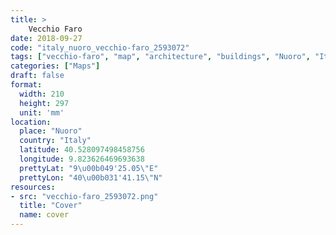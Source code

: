 ```yaml
---
title: > 
    Vecchio Faro
date: 2018-09-27
code: "italy_nuoro_vecchio-faro_2593072"
tags: ["vecchio-faro", "map", "architecture", "buildings", "Nuoro", "Italy"]
categories: ["Maps"]
draft: false
format:
  width: 210
  height: 297
  unit: 'mm'
location:
  place: "Nuoro"
  country: "Italy"
  latitude: 40.528097498458756
  longitude: 9.823626469693638
  prettyLat: "9\u00b049'25.05\"E"
  prettyLon: "40\u00b031'41.15\"N"
resources:
- src: "vecchio-faro_2593072.png"
  title: "Cover"
  name: cover
---
```

